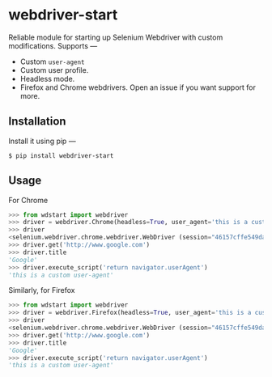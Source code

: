 # webdriver-start
Reliable module for starting up Selenium Webdriver with custom modifications. Supports —
- Custom `user-agent`
- Custom user profile.
- Headless mode.
- Firefox and Chrome webdrivers. Open an issue if you want support for more.


## Installation
Install it using pip —

```console
$ pip install webdriver-start
```

## Usage

For Chrome
```python
>>> from wdstart import webdriver
>>> driver = webdriver.Chrome(headless=True, user_agent='this is a custom user-agent', user_profile='/path/to/profile/')
>>> driver
<selenium.webdriver.chrome.webdriver.WebDriver (session="46157cffe549da015b288cdabea94a29")>
>>> driver.get('http://www.google.com')
>>> driver.title
'Google'
>>> driver.execute_script('return navigator.userAgent')
'this is a custom user-agent'
```

Similarly, for Firefox
```python
>>> from wdstart import webdriver
>>> driver = webdriver.Firefox(headless=True, user_agent='this is a custom user-agent', user_profile='/path/to/profile/')
>>> driver
<selenium.webdriver.chrome.webdriver.WebDriver (session="46157cffe549da015b288cdabea94a29")>
>>> driver.get('http://www.google.com')
>>> driver.title
'Google'
>>> driver.execute_script('return navigator.userAgent')
'this is a custom user-agent'
```
